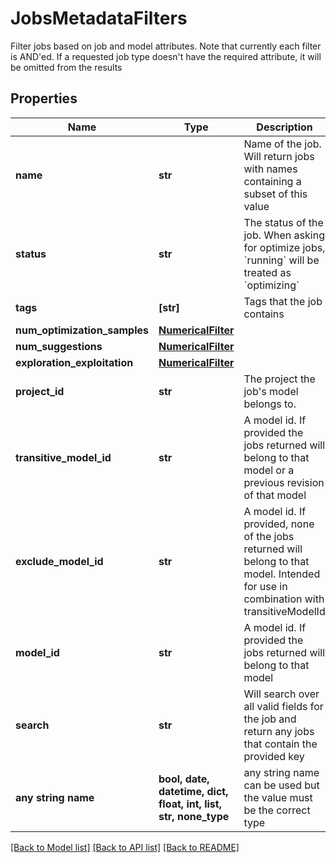 # JobsMetadataFilters

Filter jobs based on job and model attributes. Note that currently each filter is AND'ed. If a requested job type doesn't have the required attribute, it will be omitted from the results 

## Properties
Name | Type | Description | Notes
------------ | ------------- | ------------- | -------------
**name** | **str** | Name of the job. Will return jobs with names containing a subset of this value | [optional] 
**status** | **str** | The status of the job. When asking for optimize jobs, &#x60;running&#x60; will be treated as &#x60;optimizing&#x60; | [optional] 
**tags** | **[str]** | Tags that the job contains | [optional] 
**num_optimization_samples** | [**NumericalFilter**](NumericalFilter.md) |  | [optional] 
**num_suggestions** | [**NumericalFilter**](NumericalFilter.md) |  | [optional] 
**exploration_exploitation** | [**NumericalFilter**](NumericalFilter.md) |  | [optional] 
**project_id** | **str** | The project the job&#39;s model belongs to. | [optional] 
**transitive_model_id** | **str** | A model id. If provided the jobs returned will belong to that model or a previous revision of that model | [optional] 
**exclude_model_id** | **str** | A model id. If provided, none of the jobs returned will belong to that model. Intended for use in combination with transitiveModelId | [optional] 
**model_id** | **str** | A model id. If provided the jobs returned will belong to that model | [optional] 
**search** | **str** | Will search over all valid fields for the job and return any jobs that contain the provided key | [optional] 
**any string name** | **bool, date, datetime, dict, float, int, list, str, none_type** | any string name can be used but the value must be the correct type | [optional]

[[Back to Model list]](../README.md#documentation-for-models) [[Back to API list]](../README.md#documentation-for-api-endpoints) [[Back to README]](../README.md)


